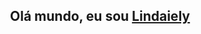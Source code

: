<h2 align="center">Olá mundo, eu sou <a href="https://www.linkedin.com/in/lindaiely-rodrigues">Lindaiely</a></h2>
